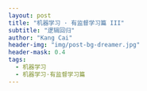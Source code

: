 ```yaml
---
layout: post
title: "机器学习 · 有监督学习篇 III"
subtitle: "逻辑回归"
author: "Kang Cai"
header-img: "img/post-bg-dreamer.jpg"
header-mask: 0.4
tags:
  - 机器学习
  - 机器学习·有监督学习篇
---
```

